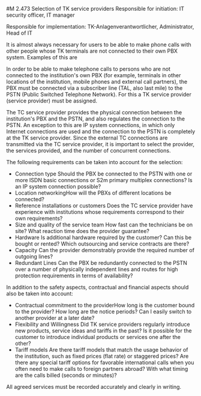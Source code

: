 #M 2.473 Selection of TK service providers
Responsible for initiation: IT security officer, IT manager

Responsible for implementation: TK-Anlagenverantwortlicher, Administrator, Head of IT

It is almost always necessary for users to be able to make phone calls with other people whose TK terminals are not connected to their own PBX system. Examples of this are

In order to be able to make telephone calls to persons who are not connected to the institution's own PBX (for example, terminals in other locations of the institution, mobile phones and external call partners), the PBX must be connected via a subscriber line (TAL, also last mile) to the PSTN (Public Switched Telephone Network). For this a TK service provider (service provider) must be assigned.

The TC service provider provides the physical connection between the institution's PBX and the PSTN, and also regulates the connection to the PSTN. An exception to this are IP system connections, in which only Internet connections are used and the connection to the PSTN is completely at the TK service provider. Since the external TC connections are transmitted via the TC service provider, it is important to select the provider, the services provided, and the number of concurrent connections.

The following requirements can be taken into account for the selection:

* Connection type Should the PBX be connected to the PSTN with one or more ISDN basic connections or S2m primary multiplex connections? Is an IP system connection possible?
* Location networkingHow will the PBXs of different locations be connected?
* Reference installations or customers Does the TC service provider have experience with institutions whose requirements correspond to their own requirements?
* Size and quality of the service team How fast can the technicians be on site? What reaction time does the provider guarantee?
* Hardware Is additional hardware required by the customer? Can this be bought or rented? Which outsourcing and service contracts are there?
* Capacity Can the provider demonstrably provide the required number of outgoing lines?
* Redundant Lines Can the PBX be redundantly connected to the PSTN over a number of physically independent lines and routes for high protection requirements in terms of availability?


In addition to the safety aspects, contractual and financial aspects should also be taken into account:

* Contractual commitment to the providerHow long is the customer bound to the provider? How long are the notice periods? Can I easily switch to another provider at a later date?
* Flexibility and Willingness Did TK service providers regularly introduce new products, service ideas and tariffs in the past? Is it possible for the customer to introduce individual products or services one after the other?
* Tariff models Are there tariff models that match the usage behavior of the institution, such as fixed prices (flat rate) or staggered prices? Are there any special tariff options for favorable international calls when you often need to make calls to foreign partners abroad? With what timing are the calls billed (seconds or minutes)?


All agreed services must be recorded accurately and clearly in writing.



